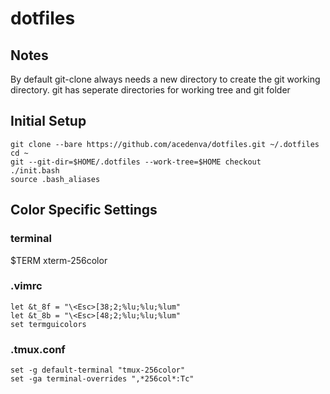# dotfiles
## Notes
By default git-clone always needs a new directory to create the git working directory.
git has seperate directories for working tree and git folder

## Initial Setup
```
git clone --bare https://github.com/acedenva/dotfiles.git ~/.dotfiles
cd ~
git --git-dir=$HOME/.dotfiles --work-tree=$HOME checkout
./init.bash
source .bash_aliases
```
  
## Color Specific Settings
### terminal
$TERM xterm-256color

### .vimrc
```
let &t_8f = "\<Esc>[38;2;%lu;%lu;%lum"
let &t_8b = "\<Esc>[48;2;%lu;%lu;%lum"
set termguicolors
```

### .tmux.conf
```
set -g default-terminal "tmux-256color"
set -ga terminal-overrides ",*256col*:Tc"
```
